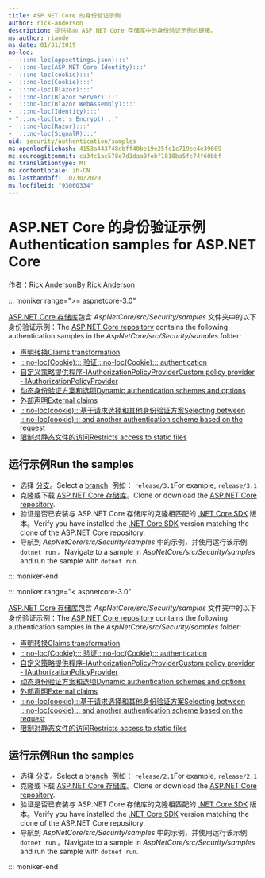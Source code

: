 ```yaml
---
title: ASP.NET Core 的身份验证示例
author: rick-anderson
description: 提供指向 ASP.NET Core 存储库中的身份验证示例的链接。
ms.author: riande
ms.date: 01/31/2019
no-loc:
- ':::no-loc(appsettings.json):::'
- ':::no-loc(ASP.NET Core Identity):::'
- ':::no-loc(cookie):::'
- ':::no-loc(Cookie):::'
- ':::no-loc(Blazor):::'
- ':::no-loc(Blazor Server):::'
- ':::no-loc(Blazor WebAssembly):::'
- ':::no-loc(Identity):::'
- ":::no-loc(Let's Encrypt):::"
- ':::no-loc(Razor):::'
- ':::no-loc(SignalR):::'
uid: security/authentication/samples
ms.openlocfilehash: 4153a443748dbff40be19e25fc1c719ee4e39609
ms.sourcegitcommit: ca34c1ac578e7d3daa0febf1810ba5fc74f60bbf
ms.translationtype: MT
ms.contentlocale: zh-CN
ms.lasthandoff: 10/30/2020
ms.locfileid: "93060334"
---
```

# <a name="authentication-samples-for-aspnet-core"></a><span data-ttu-id="823c8-103">ASP.NET Core 的身份验证示例</span><span class="sxs-lookup"><span data-stu-id="823c8-103">Authentication samples for ASP.NET Core</span></span>

<span data-ttu-id="823c8-104">作者：[Rick Anderson](https://twitter.com/RickAndMSFT)</span><span class="sxs-lookup"><span data-stu-id="823c8-104">By [Rick Anderson](https://twitter.com/RickAndMSFT)</span></span>

::: moniker range=">= aspnetcore-3.0"

<span data-ttu-id="823c8-105">[ASP.NET Core 存储库](https://github.com/dotnet/AspNetCore)包含 *AspNetCore/src/Security/samples* 文件夹中的以下身份验证示例：</span><span class="sxs-lookup"><span data-stu-id="823c8-105">The [ASP.NET Core repository](https://github.com/dotnet/AspNetCore) contains the following authentication samples in the *AspNetCore/src/Security/samples* folder:</span></span>

* [<span data-ttu-id="823c8-106">声明转换</span><span class="sxs-lookup"><span data-stu-id="823c8-106">Claims transformation</span></span>](https://github.com/dotnet/AspNetCore/tree/release/3.1/src/Security/samples/ClaimsTransformation)
* <span data-ttu-id="823c8-107">[:::no-loc(Cookie)::: 验证](https://github.com/dotnet/AspNetCore/tree/release/3.1/src/Security/samples/:::no-loc(Cookie):::s)</span><span class="sxs-lookup"><span data-stu-id="823c8-107">[:::no-loc(Cookie)::: authentication](https://github.com/dotnet/AspNetCore/tree/release/3.1/src/Security/samples/:::no-loc(Cookie):::s)</span></span>
* [<span data-ttu-id="823c8-108">自定义策略提供程序-IAuthorizationPolicyProvider</span><span class="sxs-lookup"><span data-stu-id="823c8-108">Custom policy provider - IAuthorizationPolicyProvider</span></span>](https://github.com/dotnet/AspNetCore/tree/release/3.1/src/Security/samples/CustomPolicyProvider)
* [<span data-ttu-id="823c8-109">动态身份验证方案和选项</span><span class="sxs-lookup"><span data-stu-id="823c8-109">Dynamic authentication schemes and options</span></span>](https://github.com/dotnet/AspNetCore/tree/release/3.1/src/Security/samples/DynamicSchemes)
* <span data-ttu-id="823c8-110">[外部声明](https://github.com/dotnet/AspNetCore/tree/release/3.1/src/Security/samples/:::no-loc(Identity):::.ExternalClaims)</span><span class="sxs-lookup"><span data-stu-id="823c8-110">[External claims](https://github.com/dotnet/AspNetCore/tree/release/3.1/src/Security/samples/:::no-loc(Identity):::.ExternalClaims)</span></span>
* [<span data-ttu-id="823c8-111">:::no-loc(cookie):::基于请求选择和其他身份验证方案</span><span class="sxs-lookup"><span data-stu-id="823c8-111">Selecting between :::no-loc(cookie)::: and another authentication scheme based on the request</span></span>](https://github.com/dotnet/AspNetCore/tree/release/3.1/src/Security/samples/PathSchemeSelection)
* [<span data-ttu-id="823c8-112">限制对静态文件的访问</span><span class="sxs-lookup"><span data-stu-id="823c8-112">Restricts access to static files</span></span>](https://github.com/dotnet/AspNetCore/tree/release/3.1/src/Security/samples/StaticFilesAuth)

## <a name="run-the-samples"></a><span data-ttu-id="823c8-113">运行示例</span><span class="sxs-lookup"><span data-stu-id="823c8-113">Run the samples</span></span>

* <span data-ttu-id="823c8-114">选择 [分支](https://github.com/dotnet/AspNetCore)。</span><span class="sxs-lookup"><span data-stu-id="823c8-114">Select a [branch](https://github.com/dotnet/AspNetCore).</span></span> <span data-ttu-id="823c8-115">例如： `release/3.1`</span><span class="sxs-lookup"><span data-stu-id="823c8-115">For example, `release/3.1`</span></span>
* <span data-ttu-id="823c8-116">克隆或下载 [ASP.NET Core 存储库](https://github.com/dotnet/AspNetCore)。</span><span class="sxs-lookup"><span data-stu-id="823c8-116">Clone or download the [ASP.NET Core repository](https://github.com/dotnet/AspNetCore).</span></span>
* <span data-ttu-id="823c8-117">验证是否已安装与 ASP.NET Core 存储库的克隆相匹配的 [.NET Core SDK](https://dotnet.microsoft.com/download/dotnet-core) 版本。</span><span class="sxs-lookup"><span data-stu-id="823c8-117">Verify you have installed the [.NET Core SDK](https://dotnet.microsoft.com/download/dotnet-core) version matching the clone of the ASP.NET Core repository.</span></span>
* <span data-ttu-id="823c8-118">导航到 *AspNetCore/src/Security/samples* 中的示例，并使用运行该示例 `dotnet run` 。</span><span class="sxs-lookup"><span data-stu-id="823c8-118">Navigate to a sample in *AspNetCore/src/Security/samples* and run the sample with `dotnet run`.</span></span>

::: moniker-end

::: moniker range="< aspnetcore-3.0"

<span data-ttu-id="823c8-119">[ASP.NET Core 存储库](https://github.com/dotnet/AspNetCore)包含 *AspNetCore/src/Security/samples* 文件夹中的以下身份验证示例：</span><span class="sxs-lookup"><span data-stu-id="823c8-119">The [ASP.NET Core repository](https://github.com/dotnet/AspNetCore) contains the following authentication samples in the *AspNetCore/src/Security/samples* folder:</span></span>

* [<span data-ttu-id="823c8-120">声明转换</span><span class="sxs-lookup"><span data-stu-id="823c8-120">Claims transformation</span></span>](https://github.com/dotnet/AspNetCore/tree/release/2.1/src/Security/samples/ClaimsTransformation)
* <span data-ttu-id="823c8-121">[:::no-loc(Cookie)::: 验证](https://github.com/dotnet/AspNetCore/tree/release/2.1/src/Security/samples/:::no-loc(Cookie):::s)</span><span class="sxs-lookup"><span data-stu-id="823c8-121">[:::no-loc(Cookie)::: authentication](https://github.com/dotnet/AspNetCore/tree/release/2.1/src/Security/samples/:::no-loc(Cookie):::s)</span></span>
* [<span data-ttu-id="823c8-122">自定义策略提供程序-IAuthorizationPolicyProvider</span><span class="sxs-lookup"><span data-stu-id="823c8-122">Custom policy provider - IAuthorizationPolicyProvider</span></span>](https://github.com/dotnet/AspNetCore/tree/2.1.3/src/Security/samples/CustomPolicyProvider)
* [<span data-ttu-id="823c8-123">动态身份验证方案和选项</span><span class="sxs-lookup"><span data-stu-id="823c8-123">Dynamic authentication schemes and options</span></span>](https://github.com/dotnet/AspNetCore/tree/release/2.1/src/Security/samples/DynamicSchemes)
* <span data-ttu-id="823c8-124">[外部声明](https://github.com/dotnet/AspNetCore/tree/release/2.1/src/Security/samples/:::no-loc(Identity):::.ExternalClaims)</span><span class="sxs-lookup"><span data-stu-id="823c8-124">[External claims](https://github.com/dotnet/AspNetCore/tree/release/2.1/src/Security/samples/:::no-loc(Identity):::.ExternalClaims)</span></span>
* [<span data-ttu-id="823c8-125">:::no-loc(cookie):::基于请求选择和其他身份验证方案</span><span class="sxs-lookup"><span data-stu-id="823c8-125">Selecting between :::no-loc(cookie)::: and another authentication scheme based on the request</span></span>](https://github.com/dotnet/AspNetCore/tree/release/2.1/src/Security/samples/PathSchemeSelection)
* [<span data-ttu-id="823c8-126">限制对静态文件的访问</span><span class="sxs-lookup"><span data-stu-id="823c8-126">Restricts access to static files</span></span>](https://github.com/dotnet/AspNetCore/tree/2.1.3/src/Security/samples/StaticFilesAuth)

## <a name="run-the-samples"></a><span data-ttu-id="823c8-127">运行示例</span><span class="sxs-lookup"><span data-stu-id="823c8-127">Run the samples</span></span>

* <span data-ttu-id="823c8-128">选择 [分支](https://github.com/dotnet/AspNetCore)。</span><span class="sxs-lookup"><span data-stu-id="823c8-128">Select a [branch](https://github.com/dotnet/AspNetCore).</span></span> <span data-ttu-id="823c8-129">例如： `release/2.1`</span><span class="sxs-lookup"><span data-stu-id="823c8-129">For example, `release/2.1`</span></span>
* <span data-ttu-id="823c8-130">克隆或下载 [ASP.NET Core 存储库](https://github.com/dotnet/AspNetCore)。</span><span class="sxs-lookup"><span data-stu-id="823c8-130">Clone or download the [ASP.NET Core repository](https://github.com/dotnet/AspNetCore).</span></span>
* <span data-ttu-id="823c8-131">验证是否已安装与 ASP.NET Core 存储库的克隆相匹配的 [.NET Core SDK](https://dotnet.microsoft.com/download/dotnet-core) 版本。</span><span class="sxs-lookup"><span data-stu-id="823c8-131">Verify you have installed the [.NET Core SDK](https://dotnet.microsoft.com/download/dotnet-core) version matching the clone of the ASP.NET Core repository.</span></span>
* <span data-ttu-id="823c8-132">导航到 *AspNetCore/src/Security/samples* 中的示例，并使用运行该示例 `dotnet run` 。</span><span class="sxs-lookup"><span data-stu-id="823c8-132">Navigate to a sample in *AspNetCore/src/Security/samples* and run the sample with `dotnet run`.</span></span>

::: moniker-end
